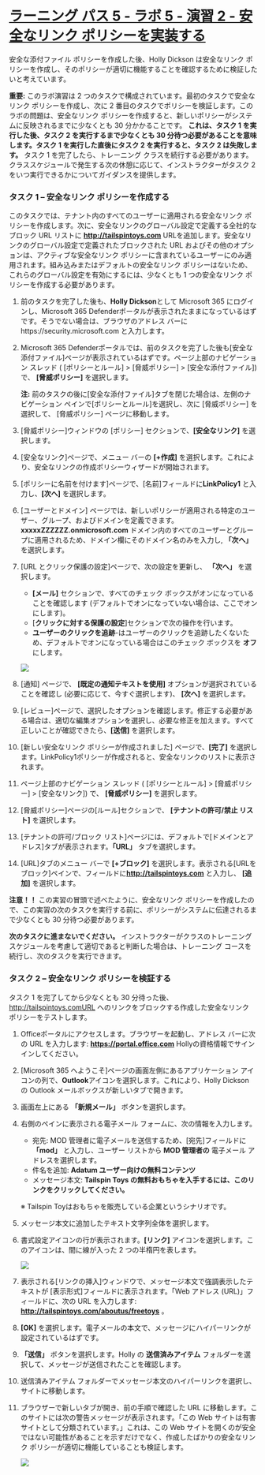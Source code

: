 # [ラーニング パス 5 - ラボ 5 - 演習 2 - 安全なリンク ポリシーを実装する](https://github.com/ctct-edu/ms-102-lab/blob/main/Instructions/Labs/LAB_AK_05_Lab5_Ex2_Safe_Links.md#learning-path-5---lab-5---exercise-2---implement-a-safe-links-policy)

安全な添付ファイル ポリシーを作成した後、Holly Dickson は安全なリンク ポリシーを作成し、そのポリシーが適切に機能することを確認するために検証したいと考えています。

**重要:** このラボ演習は 2 つのタスクで構成されています。最初のタスクで安全なリンク ポリシーを作成し、次に 2 番目のタスクでポリシーを検証します。このラボの問題は、安全なリンク ポリシーを作成すると、新しいポリシーがシステムに反映されるまでに少なくとも 30 分かかることです。 **これは、タスク 1 を実行した後、タスク 2 を実行するまで少なくとも 30 分待つ必要があることを意味します。タスク 1 を実行した直後にタスク 2 を実行すると、タスク 2 は失敗します。** タスク 1 を完了したら、トレーニング クラスを続行する必要があります。クラススケジュールで発生する次の休憩に応じて、インストラクターがタスク 2 をいつ実行できるかについてガイダンスを提供します。

### タスク 1 – 安全なリンク ポリシーを作成する

このタスクでは、テナント内のすべてのユーザーに適用される安全なリンク ポリシーを作成します。次に、安全なリンクのグローバル設定で定義する全社的なブロック URL リストに **http://tailspintoys.com** URLを追加します。安全なリンクのグローバル設定で定義されたブロックされた URL およびその他のオプションは、アクティブな安全なリンク ポリシーに含まれているユーザーにのみ適用されます。組み込みまたはデフォルトの安全なリンク ポリシーはないため、これらのグローバル設定を有効にするには、少なくとも 1 つの安全なリンク ポリシーを作成する必要があります。

1. 前のタスクを完了した後も、**Holly Dickson**として Microsoft 365 にログインし、Microsoft 365 Defenderポータルが表示されたままになっているはずです。そうでない場合は、ブラウザのアドレス バーにhttps://security.microsoft.com と入力します。

2. Microsoft 365 Defenderポータルでは、前のタスクを完了した後も[安全な添付ファイル]ページが表示されているはずです。ページ上部のナビゲーション スレッド ( [ポリシーとルール] > [脅威ポリシー] > [安全な添付ファイル]) で、 **[脅威ポリシー]** を選択します。

   **注:** 前のタスクの後に[安全な添付ファイル]タブを閉じた場合は、左側のナビゲーション ペインで[ポリシーとルール]を選択し、次に [脅威ポリシー] を選択して、 [脅威ポリシー] ページに移動します。

3. [脅威ポリシー]ウィンドウの [ポリシー] セクションで、**[安全なリンク]** を選択します。

4. [安全なリンク]ページで、メニュー バーの **[+作成]** を選択します。これにより、安全なリンクの作成ポリシーウィザードが開始されます。

5. [ポリシーに名前を付けます]ページで、[名前]フィールドに**LinkPolicy1** と入力し、**[次へ]** を選択します。

6. [ユーザーとドメイン] ページでは、新しいポリシーが適用される特定のユーザー、グループ、およびドメインを定義できます。 **xxxxxZZZZZZ.onmicrosoft.com** ドメイン内のすべてのユーザーとグループに適用されるため、ドメイン欄にそのドメイン名のみを入力し, **「次へ」** を選択します。

7. [URL とクリック保護の設定]ページで、次の設定を更新し、 **「次へ」** を選択します。

   - **[メール]** セクションで、すべてのチェック ボックスがオンになっていることを確認します (デフォルトでオンになっていない場合は、ここでオンにします)。
   - [**クリックに対する保護の設定**]セクションで次の操作を行います。
   - **ユーザーのクリックを追跡**-はユーザーのクリックを追跡したくないため、デフォルトでオンになっている場合はこのチェック ボックスを **オフ** にします。

   ![](./media/lab5-2-1.png)

8. [通知] ページで、 **[既定の通知テキストを使用]** オプションが選択されていることを確認し (必要に応じて、今すぐ選択します)、 **[次へ]** を選択します。

9. [レビュー]ページで、選択したオプションを確認します。修正する必要がある場合は、適切な編集オプションを選択し、必要な修正を加えます。すべて正しいことが確認できたら、**[送信]** を選択します。

10. [新しい安全なリンク ポリシーが作成されました] ページで、**[完了]** を選択します。LinkPolicy1ポリシーが作成されると、安全なリンクのリストに表示されます。

11. ページ上部のナビゲーション スレッド ( [ポリシーとルール] > [脅威ポリシー] > [安全なリンク]) で、 **[脅威ポリシー]** を選択します。

12. [脅威ポリシー]ページの[ルール]セクションで、 **[テナントの許可/禁止 リスト]** を選択します。

13. [テナントの許可/ブロック リスト]ページには、デフォルトで[ドメインとアドレス]タブが表示されます。**「URL」** タブを選択します。

14. [URL]タブのメニュー バーで **[+ブロック]** を選択します。表示される[URLをブロック]ペインで、フィールドに**http://tailspintoys.com** と入力し、 **[追加]** を選択します。

**注意！！** この実習の冒頭で述べたように、安全なリンク ポリシーを作成したので、この実習の次のタスクを実行する前に、ポリシーがシステムに伝達されるまで少なくとも 30 分待つ必要があります。

**次のタスクに進まないでください。** インストラクターがクラスのトレーニング スケジュールを考慮して適切であると判断した場合は、トレーニング コースを続行し、次のタスクを実行できます。

### タスク 2 – 安全なリンク ポリシーを検証する

タスク 1 を完了してから少なくとも 30 分待った後、 http://tailspintoys.comURL へのリンクをブロックする作成した安全なリンク ポリシーをテストします。

1. Officeポータルにアクセスします。ブラウザーを起動し、アドレス バーに次の URL を入力します: **https://portal.office.com**  Hollyの資格情報でサインインしてください。

2. [Microsoft 365 へようこそ]ページの画面左側にあるアプリケーション アイコンの列で、**Outlook**アイコンを選択します。これにより、Holly Dickson の Outlook メールボックスが新しいタブで開きます。

3. 画面左上にある **「新規メール」** ボタンを選択します。

4. 右側のペインに表示される電子メール フォームに、次の情報を入力します。

   - 宛先: MOD 管理者に電子メールを送信するため、[宛先]フィールドに **「mod」** と入力し、ユーザー リストから **MOD 管理者の** 電子メール アドレスを選択します。
   - 件名を追加: **Adatum ユーザー向けの無料コンテンツ**
   - メッセージ本文: **Tailspin Toys の無料おもちゃを入手するには、このリンクをクリックしてください。**

   ※ Tailspin Toyはおもちゃを販売している企業というシナリオです。

5. メッセージ本文に追加したテキスト文字列全体を選択します。

6. 書式設定アイコンの行が表示されます。**[リンク]** アイコンを選択します。このアイコンは、間に線が入った 2 つの半楕円を表します。

   ![](./media/lab5-2-2.png)

7. 表示される[リンクの挿入]ウィンドウで、メッセージ本文で強調表示したテキストが [表示形式]フィールドに表示されます。「Web アドレス (URL)」フィールドに、次の URL を入力します: **http://tailspintoys.com/aboutus/freetoys** 。

8. **[OK]** を選択します。電子メールの本文で、メッセージにハイパーリンクが設定されているはずです。

9. **「送信」** ボタンを選択します。Holly の **送信済みアイテム** フォルダーを選択して、メッセージが送信されたことを確認します。

10. 送信済みアイテム フォルダーでメッセージ本文のハイパーリンクを選択し、サイトに移動します。

11. ブラウザーで新しいタブが開き、前の手順で確認した URL に移動します。このサイトには次の警告メッセージが表示されます。「この Web サイトは有害サイトとして分類されています。」これは、この Web サイトを開くのが安全ではない可能性があることを示すだけでなく、作成したばかりの安全なリンク ポリシーが適切に機能していることも検証します。

    ![](./media/lab5-2-3.png)

    
